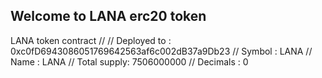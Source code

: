 ## Welcome to LANA erc20 token

LANA token contract
//
// Deployed to : 0xc0fD6943086051769642563af6c002dB37a9Db23
// Symbol      : LANA
// Name        : LANA
// Total supply: 7506000000
// Decimals    : 0

